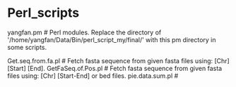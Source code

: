 # Perl_scripts
yangfan.pm  # Perl modules. Replace the directory of '/home/yangfan/Data/Bin/perl_script_my/final/' with this pm directory in some scripts.

Get.seq.from.fa.pl  # Fetch fasta sequence from given fasta files using: [Chr] [Start] [End].
GetFaSeq.of.Pos.pl  # Fetch fasta sequence from given fasta files using: [Chr] [Start-End] or bed files.
pie.data.sum.pl  # 
